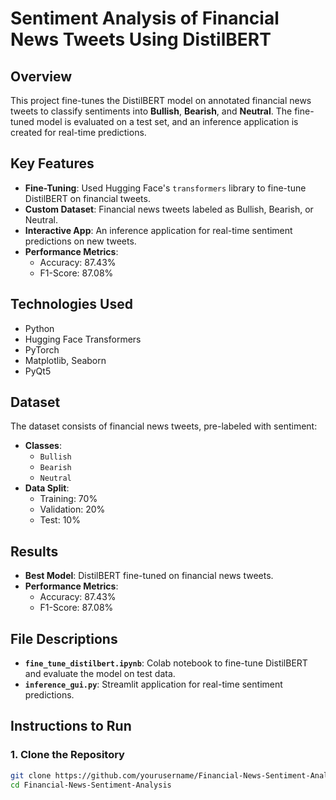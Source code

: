 # Sentiment Analysis of Financial News Tweets Using DistilBERT

## Overview
This project fine-tunes the DistilBERT model on annotated financial news tweets to classify sentiments into **Bullish**, **Bearish**, and **Neutral**. The fine-tuned model is evaluated on a test set, and an inference application is created for real-time predictions.

## Key Features
- **Fine-Tuning**: Used Hugging Face's `transformers` library to fine-tune DistilBERT on financial tweets.
- **Custom Dataset**: Financial news tweets labeled as Bullish, Bearish, or Neutral.
- **Interactive App**: An inference application for real-time sentiment predictions on new tweets.
- **Performance Metrics**:
  - Accuracy: 87.43%
  - F1-Score: 87.08%

## Technologies Used
- Python
- Hugging Face Transformers
- PyTorch
- Matplotlib, Seaborn
- PyQt5

## Dataset
The dataset consists of financial news tweets, pre-labeled with sentiment:
- **Classes**:
  - `Bullish`
  - `Bearish`
  - `Neutral`
- **Data Split**:
  - Training: 70%
  - Validation: 20%
  - Test: 10%

## Results
- **Best Model**: DistilBERT fine-tuned on financial news tweets.
- **Performance Metrics**:
  - Accuracy: 87.43%
  - F1-Score: 87.08%

## File Descriptions
- **`fine_tune_distilbert.ipynb`**: Colab notebook to fine-tune DistilBERT and evaluate the model on test data.
- **`inference_gui.py`**: Streamlit application for real-time sentiment predictions.
## Instructions to Run
### 1. Clone the Repository
```bash
git clone https://github.com/yourusername/Financial-News-Sentiment-Analysis.git
cd Financial-News-Sentiment-Analysis
